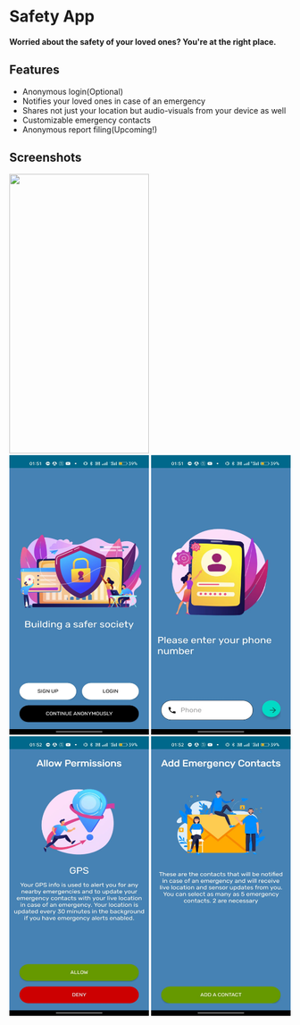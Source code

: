 # Safety App
#### Worried about the safety of your loved ones? You're at the right place.


## Features
- Anonymous login(Optional)
- Notifies your loved ones in case of an emergency
- Shares not just your location but audio-visuals from your device as well
- Customizable emergency contacts
- Anonymous report filing(Upcoming!)

## Screenshots
<img src="https://github.com/GulatiGarvit/SafetyApp/blob/master/ezgif.com-gif-maker.gif" width="250" height="500"/>
<br />
<img src="https://github.com/GulatiGarvit/SafetyApp/blob/master/ss1.jpg" width="250" height="500"/>
<img src="https://github.com/GulatiGarvit/SafetyApp/blob/master/ss2.jpg" width="250" height="500"/>
<img src="https://github.com/GulatiGarvit/SafetyApp/blob/master/ss3.jpg" width="250" height="500"/>
<img src="https://github.com/GulatiGarvit/SafetyApp/blob/master/ss4.jpg" width="250" height="500"/>


